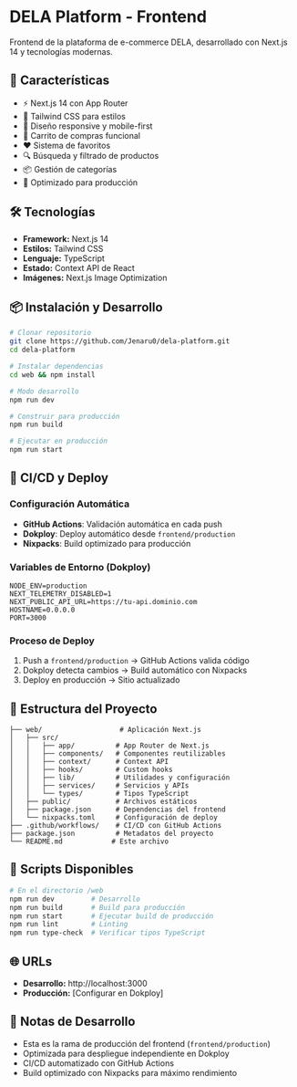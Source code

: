 # DELA Platform - Frontend

Frontend de la plataforma de e-commerce DELA, desarrollado con Next.js 14 y tecnologías modernas.

## 🚀 Características

- ⚡ Next.js 14 con App Router
- 🎨 Tailwind CSS para estilos
- 📱 Diseño responsive y mobile-first
- 🛒 Carrito de compras funcional
- ❤️ Sistema de favoritos
- 🔍 Búsqueda y filtrado de productos
- 📦 Gestión de categorías
- 🎯 Optimizado para producción

## 🛠️ Tecnologías

- **Framework:** Next.js 14
- **Estilos:** Tailwind CSS
- **Lenguaje:** TypeScript
- **Estado:** Context API de React
- **Imágenes:** Next.js Image Optimization

## 📦 Instalación y Desarrollo

```bash
# Clonar repositorio
git clone https://github.com/Jenaru0/dela-platform.git
cd dela-platform

# Instalar dependencias
cd web && npm install

# Modo desarrollo
npm run dev

# Construir para producción
npm run build

# Ejecutar en producción
npm run start
```

## 🚀 CI/CD y Deploy

### Configuración Automática

- **GitHub Actions**: Validación automática en cada push
- **Dokploy**: Deploy automático desde `frontend/production`
- **Nixpacks**: Build optimizado para producción

### Variables de Entorno (Dokploy)

```env
NODE_ENV=production
NEXT_TELEMETRY_DISABLED=1
NEXT_PUBLIC_API_URL=https://tu-api.dominio.com
HOSTNAME=0.0.0.0
PORT=3000
```

### Proceso de Deploy

1. Push a `frontend/production` → GitHub Actions valida código
2. Dokploy detecta cambios → Build automático con Nixpacks
3. Deploy en producción → Sitio actualizado

## 📁 Estructura del Proyecto

```
├── web/                   # Aplicación Next.js
│   ├── src/
│   │   ├── app/          # App Router de Next.js
│   │   ├── components/   # Componentes reutilizables
│   │   ├── context/      # Context API
│   │   ├── hooks/        # Custom hooks
│   │   ├── lib/          # Utilidades y configuración
│   │   ├── services/     # Servicios y APIs
│   │   └── types/        # Tipos TypeScript
│   ├── public/           # Archivos estáticos
│   ├── package.json      # Dependencias del frontend
│   └── nixpacks.toml     # Configuración de deploy
├── .github/workflows/    # CI/CD con GitHub Actions
├── package.json          # Metadatos del proyecto
└── README.md            # Este archivo
```

## 🔧 Scripts Disponibles

```bash
# En el directorio /web
npm run dev         # Desarrollo
npm run build       # Build para producción
npm run start       # Ejecutar build de producción
npm run lint        # Linting
npm run type-check  # Verificar tipos TypeScript
```

## 🌐 URLs

- **Desarrollo:** http://localhost:3000
- **Producción:** [Configurar en Dokploy]

## 📝 Notas de Desarrollo

- Esta es la rama de producción del frontend (`frontend/production`)
- Optimizada para despliegue independiente en Dokploy
- CI/CD automatizado con GitHub Actions
- Build optimizado con Nixpacks para máximo rendimiento

